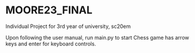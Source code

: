 # MOORE23_FINAL
Individual Project for 3rd year of university, sc20em


Upon following the user manual, run main.py to start
Chess game has arrow keys and enter for keyboard controls.
